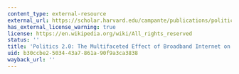 ```yaml
---
content_type: external-resource
external_url: https://scholar.harvard.edu/campante/publications/politics-20-multifaceted-effect-broadband-internet-political-participation
has_external_license_warning: true
license: https://en.wikipedia.org/wiki/All_rights_reserved
status: ''
title: 'Politics 2.0: The Multifaceted Effect of Broadband Internet on Political Participation'
uid: b30ccbe2-5034-43a7-861a-90f9a3ca3838
wayback_url: ''
---
```

